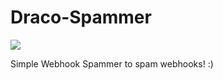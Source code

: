 # Draco-Spammer

<img src="https://images-ext-2.discordapp.net/external/865aR7_9bpKnbXA_L0Y-TGyjfrXJIFLTUmK-KmCBIFg/https/share.creavite.co/9IWAnCwpuqtDTyKe.gif">

Simple Webhook Spammer to spam webhooks! :)
